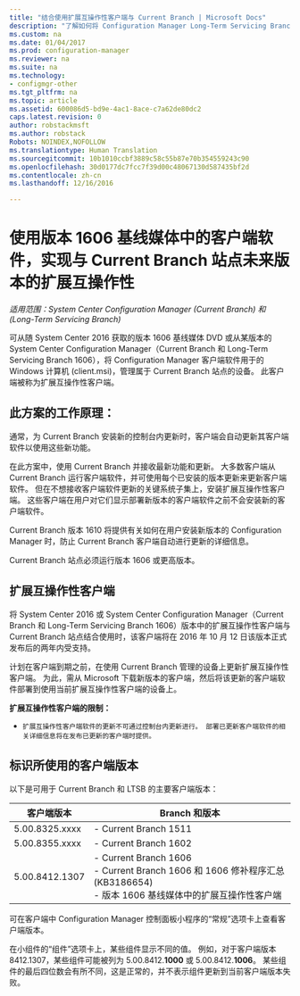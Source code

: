 ```yaml
---
title: "结合使用扩展互操作性客户端与 Current Branch | Microsoft Docs"
description: "了解如何将 Configuration Manager Long-Term Servicing Branch 中的客户端与 Current Branch 站点结合使用。"
ms.custom: na
ms.date: 01/04/2017
ms.prod: configuration-manager
ms.reviewer: na
ms.suite: na
ms.technology:
- configmgr-other
ms.tgt_pltfrm: na
ms.topic: article
ms.assetid: 600086d5-bd9e-4ac1-8ace-c7a62de80dc2
caps.latest.revision: 0
author: robstackmsft
ms.author: robstack
Robots: NOINDEX,NOFOLLOW
ms.translationtype: Human Translation
ms.sourcegitcommit: 10b1010ccbf3889c58c55b87e70b354559243c90
ms.openlocfilehash: 30d0177dc7fcc7f39d00c48067130d587435bf2d
ms.contentlocale: zh-cn
ms.lasthandoff: 12/16/2016

---
```

# <a name="use-the-client-software-from-the-version-1606-baseline-media-for-extended-interoperability-with-future-versions-of-a-current-branch-site"></a>使用版本 1606 基线媒体中的客户端软件，实现与 Current Branch 站点未来版本的扩展互操作性

*适用范围：System Center Configuration Manager (Current Branch) 和 (Long-Term Servicing Branch)*  

可从随 System Center 2016 获取的版本 1606 基线媒体 DVD 或从某版本的 System Center Configuration Manager（Current Branch 和 Long-Term Servicing Branch 1606），将 Configuration Manager 客户端软件用于的 Windows 计算机 (client.msi)，管理属于 Current Branch 站点的设备。 此客户端被称为扩展互操作性客户端。

## <a name="how-this-scenario-works"></a>此方案的工作原理：
通常，为 Current Branch 安装新的控制台内更新时，客户端会自动更新其客户端软件以使用这些新功能。

在此方案中，使用 Current Branch 并接收最新功能和更新。 大多数客户端从 Current Branch 运行客户端软件，并可使用每个已安装的版本更新来更新客户端软件。 但在不想接收客户端软件更新的关键系统子集上，安装扩展互操作性客户端。 这些客户端在用户对它们显示部署新版本的客户端软件之前不会安装新的客户端软件。

Current Branch 版本 1610 将提供有关如何在用户安装新版本的 Configuration Manager 时，防止 Current Branch 客户端自动进行更新的详细信息。

Current Branch 站点必须运行版本 1606 或更高版本。

## <a name="the-extended-interoperability-client-software"></a>扩展互操作性客户端
将 System Center 2016 或 System Center Configuration Manager（Current Branch 和 Long-Term Servicing Branch 1606）版本中的扩展互操作性客户端与 Current Branch 站点结合使用时，该客户端将在 2016 年 10 月 12 日该版本正式发布后的两年内受支持。

计划在客户端到期之前，在使用 Current Branch 管理的设备上更新扩展互操作性客户端。 为此，需从 Microsoft 下载新版本的客户端，然后将该更新的客户端软件部署到使用当前扩展互操作性客户端的设备上。

**扩展互操作性客户端的限制：**
-     扩展互操作性客户端软件的更新不可通过控制台内更新进行。 部署已更新客户端软件的相关详细信息将在发布已更新的客户端时提供。

## <a name="identify-the-client-version-you-use"></a>标识所使用的客户端版本
以下是可用于 Current Branch 和 LTSB 的主要客户端版本：

|客户端版本|Branch 和版本 |  
|----------------|---------------------|
|5.00.8325.xxxx |    - Current Branch 1511|
|5.00.8355.xxxx    |- Current Branch 1602|
|5.00.8412.1307    |- Current Branch 1606 </br> - Current Branch 1606 和 1606 修补程序汇总 (KB3186654)</br>- 版本 1606 基线媒体中的扩展互操作性客户端|  

可在客户端中 Configuration Manager 控制面板小程序的“常规”选项卡上查看客户端版本。

在小组件的“组件”选项卡上，某些组件显示不同的值。 例如，对于客户端版本 8412.1307，某些组件可能被列为 5.00.8412.**1000** 或 5.00.8412.**1006**。  某些组件的最后四位数会有所不同，这是正常的，并不表示组件更新到当前客户端版本失败。

